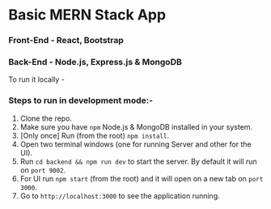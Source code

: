 # Basic MERN Stack App

### Front-End - React, Bootstrap

### Back-End - Node.js, Express.js & MongoDB

To run it locally -

### Steps to run in development mode:-

1. Clone the repo.
2. Make sure you have `npm` Node.js & MongoDB installed in your system.
3. [Only once] Run (from the root) `npm install`.
4. Open two terminal windows (one for running Server and other for the UI).
5. Run `cd backend && npm run dev` to start the server. By default it will run on `port 9002`.
6. For UI run `npm start` (from the root) and it will open on a new tab on `port 3000`.
7. Go to `http://localhost:3000` to see the application running.
